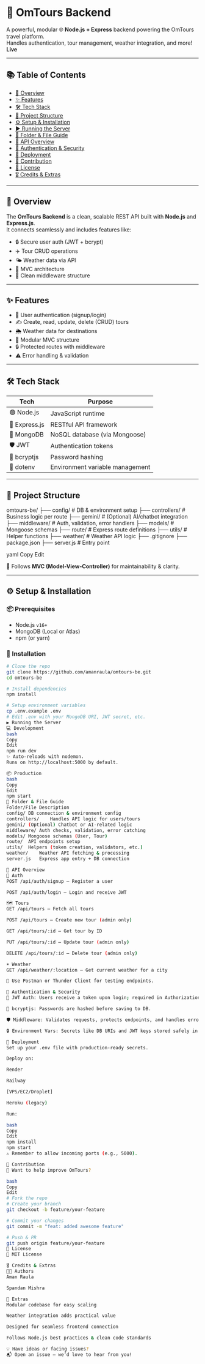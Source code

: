 # 🧭 OmTours Backend

A powerful, modular 🌐 **Node.js + Express** backend powering the OmTours travel platform.  
Handles authentication, tour management, weather integration, and more!  
**Live**

---

## 📚 Table of Contents

- [📌 Overview](#-overview)  
- [✨ Features](#-features)  
- [🛠 Tech Stack](#-tech-stack)  
- [📁 Project Structure](#-project-structure)  
- [⚙️ Setup & Installation](#-setup--installation)  
- [▶️ Running the Server](#-running-the-server)  
- [📂 Folder & File Guide](#-folder--file-guide)  
- [📡 API Overview](#-api-overview)  
- [🔐 Authentication & Security](#-authentication--security)  
- [🚀 Deployment](#-deployment)  
- [🤝 Contribution](#-contribution)  
- [📄 License](#-license)  
- [🎖️ Credits & Extras](#-credits--extras)  

---

## 📌 Overview

The **OmTours Backend** is a clean, scalable REST API built with **Node.js** and **Express.js**.  
It connects seamlessly and includes features like:

- 🔒 Secure user auth (JWT + bcrypt)
- ✈️ Tour CRUD operations
- 🌤 Weather data via API
- 🧱 MVC architecture
- 🧰 Clean middleware structure

---

## ✨ Features

- 👥 User authentication (signup/login)
- ✍️ Create, read, update, delete (CRUD) tours
- 🌦 Weather data for destinations
- 🧱 Modular MVC structure
- 🔒 Protected routes with middleware
- ⚠️ Error handling & validation

---

## 🛠 Tech Stack

| Tech         | Purpose                          |
|--------------|----------------------------------|
| 🟢 Node.js   | JavaScript runtime               |
| 🚂 Express.js | RESTful API framework            |
| 🍃 MongoDB    | NoSQL database (via Mongoose)    |
| 🛡 JWT       | Authentication tokens            |
| 🔐 bcryptjs  | Password hashing                 |
| 🌿 dotenv     | Environment variable management  |

---

## 📁 Project Structure

omtours-be/
├── config/ # DB & environment setup
├── controllers/ # Business logic per route
├── gemini/ # (Optional) AI/chatbot integration
├── middleware/ # Auth, validation, error handlers
├── models/ # Mongoose schemas
├── route/ # Express route definitions
├── utils/ # Helper functions
├── weather/ # Weather API logic
├── .gitignore
├── package.json
├── server.js # Entry point

yaml
Copy
Edit

🧱 Follows **MVC (Model-View-Controller)** for maintainability & clarity.

---

## ⚙️ Setup & Installation

### 📦 Prerequisites

- Node.js `v16+`
- MongoDB (Local or Atlas)
- npm (or yarn)

### 🚀 Installation

```bash
# Clone the repo
git clone https://github.com/amanraula/omtours-be.git
cd omtours-be

# Install dependencies
npm install

# Setup environment variables
cp .env.example .env
# Edit .env with your MongoDB URI, JWT secret, etc.
▶️ Running the Server
💻 Development
bash
Copy
Edit
npm run dev
✨ Auto-reloads with nodemon.
Runs on http://localhost:5000 by default.

📦 Production
bash
Copy
Edit
npm start
📂 Folder & File Guide
Folder/File	Description
config/	DB connection & environment config
controllers/	Handles API logic for users/tours
gemini/	(Optional) Chatbot or AI-related logic
middleware/	Auth checks, validation, error catching
models/	Mongoose schemas (User, Tour)
route/	API endpoints setup
utils/	Helpers (token creation, validators, etc.)
weather/	Weather API fetching & processing
server.js	Express app entry + DB connection

📡 API Overview
🔐 Auth
POST /api/auth/signup – Register a user

POST /api/auth/login – Login and receive JWT

🗺 Tours
GET /api/tours – Fetch all tours

POST /api/tours – Create new tour (admin only)

GET /api/tours/:id – Get tour by ID

PUT /api/tours/:id – Update tour (admin only)

DELETE /api/tours/:id – Delete tour (admin only)

☀️ Weather
GET /api/weather/:location – Get current weather for a city

🧪 Use Postman or Thunder Client for testing endpoints.

🔐 Authentication & Security
🧾 JWT Auth: Users receive a token upon login; required in Authorization header for protected routes.

🔐 bcryptjs: Passwords are hashed before saving to DB.

🛡 Middleware: Validates requests, protects endpoints, and handles errors.

🔒 Environment Vars: Secrets like DB URIs and JWT keys stored safely in .env.

🚀 Deployment
Set up your .env file with production-ready secrets.

Deploy on:

Render

Railway

[VPS/EC2/Droplet]

Heroku (legacy)

Run:

bash
Copy
Edit
npm install
npm start
⚠️ Remember to allow incoming ports (e.g., 5000).

🤝 Contribution
👋 Want to help improve OmTours?

bash
Copy
Edit
# Fork the repo
# Create your branch
git checkout -b feature/your-feature

# Commit your changes
git commit -m "feat: added awesome feature"

# Push & PR
git push origin feature/your-feature
📄 License
📝 MIT License

🎖️ Credits & Extras
👨‍💻 Authors
Aman Raula

Spandan Mishra

💎 Extras
Modular codebase for easy scaling

Weather integration adds practical value

Designed for seamless frontend connection

Follows Node.js best practices & clean code standards

💡 Have ideas or facing issues?
📬 Open an issue — we’d love to hear from you!
